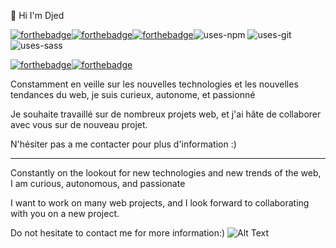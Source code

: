 👋 Hi I'm Djed 

[![forthebadge](https://forthebadge.com/images/badges/uses-html.svg)](https://forthebadge.com)[![forthebadge](https://forthebadge.com/images/badges/uses-css.svg)](https://forthebadge.com)[![forthebadge](https://forthebadge.com/images/badges/uses-js.svg)](https://forthebadge.com)![uses-npm](https://github.com/DJED90/DJED90/assets/133671091/a2de844f-c280-4383-a04c-63db1b35b76b)
![uses-git](https://github.com/DJED90/DJED90/assets/133671091/7b50a0e6-0649-408a-a858-8d0c80147529)![uses-sass](https://github.com/DJED90/DJED90/assets/133671091/ab853ac2-42e1-4754-b2fb-e0b4d21761ab)




[![forthebadge](https://forthebadge.com/images/badges/ages-18.svg)](https://forthebadge.com)[![forthebadge](https://forthebadge.com/images/badges/built-by-developers.svg)](https://forthebadge.com)

Constamment en veille sur les nouvelles technologies et les
nouvelles tendances du web, je suis curieux, autonome, et
passionné

Je souhaite travaillé sur de nombreux projets web, et j'ai hâte de collaborer avec vous sur de nouveau projet.

N'hésiter pas a me contacter pour plus d'information :)
________________________________________________________________________________________________

Constantly on the lookout for new technologies and new trends of the web, I am curious, autonomous, and passionate

I want to work on many web projects, and I look forward to collaborating with you on a new project.

Do not hesitate to contact me for more information:)
![Alt Text](https://tenor.com/fr/view/monkey-developer-software-coding-debug-gif-15160023)

